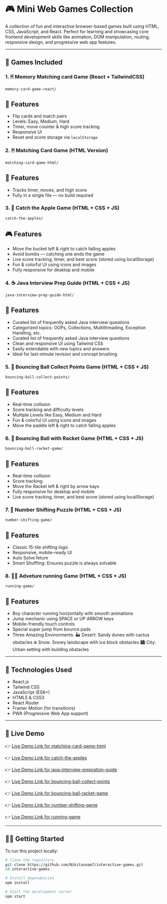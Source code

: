 # 🎮 Mini Web Games Collection

A collection of fun and interactive browser-based games built using HTML, CSS, JavaScript, and React. Perfect for learning and showcasing core frontend development skills like animation, DOM manipulation, routing, responsive design, and progressive web app features.

---

## 🧩 Games Included

### 1. 🃏 Memory Matching card Game (React + TailwindCSS)
`memory-card-game-react/`

## 🚀 Features
- Flip cards and match pairs
- Levels: Easy, Medium, Hard
- Timer, move counter & high score tracking
- Responsive UI
- Reset and score storage via `localStorage`

### 2. 🃏 Matching Card Game (HTML Version)
`matching-card-game-html/`
## 🚀 Features
- Tracks timer, moves, and high score
- Fully in a single file — no build required

### 3. 🍎 Catch the Apple Game (HTML + CSS + JS)
`catch-the-apples/`

## 🎮 Features
- Move the bucket left & right to catch falling apples
- Avoid bombs — catching one ends the game
- Live score tracking, timer, and best score (stored using localStorage)
- Fun & colorful UI using icons and images
- Fully responsive for desktop and mobile

### 4. ☕ Java Interview Prep Guide (HTML + CSS + JS)
`java-interview-prep-guide-html/`

## 📘 Features
- Curated list of frequently asked Java interview questions
- Categorized topics: OOPs, Collections, Multithreading, Exception Handling, etc.
- Curated list of frequently asked Java interview questions
- Clean and responsive UI using Tailwind CSS
- Easily extendable with new topics and answers
- Ideal for last-minute revision and concept brushing

### 5. 🥎 Bouncing Ball Collect Points Game (HTML + CSS + JS)
`bouncing-ball-collect-points/`

## 📘 Features
- Real-time collision
- Score tracking and difficulty levels
- Multiple Levels like Easy, Medium and Hard
- Fun & colorful UI using icons and images
- Move the paddle left & right to catch falling apples

### 6. 🎾 Bouncing Ball with Racket Game (HTML + CSS + JS)
`bouncing-ball-racket-game/`

## 📘 Features
- Real-time collision
- Score tracking
- Move the Racket left & right by arrow kays
- Fully responsive for desktop and mobile
- Live score tracking, timer, and best score (stored using localStorage)

### 7. 🔢 Number Shifting Puzzle (HTML + CSS + JS)
`number-shifting-game/`

## 📘 Features
- Classic 15-tile shifting logic
- Responsive, mobile-ready UI
- Auto Solve feture
- Smart Shuffling: Ensures puzzle is always solvable

### 8. 🏃‍♂️ Adveture running Game (HTML + CSS + JS)
`running-game/`

## 📘 Features
- Boy character running horizontally with smooth animations
- Jump mechanic using SPACE or UP ARROW keys
- Mobile-friendly touch controls
- Special super jump from bounce pads
- Three Amazing Environments:
    🏜️ Desert: Sandy dunes with cactus obstacles
    ❄️ Snow: Snowy landscape with ice block obstacles
    🏙️ City: Urban setting with building obstacles

---

## 🚀 Technologies Used

- React.js
- Tailwind CSS
- JavaScript (ES6+)
- HTML5 & CSS3
- React Router
- Framer Motion (for transitions)
- PWA (Progressive Web App support)

---

## 📲 Live Demo

👉 [Live Demo Link for matching-card-game-html](https://nikitasoam7.github.io/interactive-games/matching-card-game/matching-card-game-html/)

👉 [Live Demo Link for catch-the-apples](https://nikitasoam7.github.io/interactive-games/catch-the-apples/)

👉 [Live Demo Link for java-interview-prepration-guide](https://nikitasoam7.github.io/interactive-games/java-interview-prepration-guide/java-interview-prep-guide-html/)

👉 [Live Demo Link for bouncing-ball-collect-points](https://nikitasoam7.github.io/interactive-games/bouncing-ball-game/bouncing-ball-collect-points/)

👉 [Live Demo Link for bouncing-ball-racket-game](https://nikitasoam7.github.io/interactive-games/bouncing-ball-game/bouncing-ball-racket-game/)

👉 [Live Demo Link for number-shifting-game](https://nikitasoam7.github.io/interactive-games/number-shifting-game/)

👉 [Live Demo Link for running-game](https://nikitasoam7.github.io/interactive-games/running-game/)

---

## 🧑‍💻 Getting Started

To run this project locally:

```bash
# Clone the repository
git clone https://github.com/Nikitasoam7/interactive-games.git
cd interactive-games

# Install dependencies
npm install

# Start the development server
npm start
